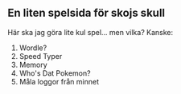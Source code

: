 ## En liten spelsida för skojs skull
Här ska jag göra lite kul spel... men vilka?
Kanske:
1. Wordle?
2. Speed Typer
3. Memory
4. Who's Dat Pokemon?
5. Måla loggor från minnet
